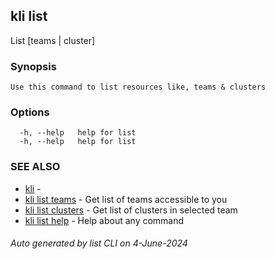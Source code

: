 ## kli list

List [teams | cluster]

### Synopsis

```
Use this command to list resources like, teams & clusters
```

### Options

```
  -h, --help   help for list
  -h, --help   help for list
```

### SEE ALSO

* [kli](kli.md)  - 
* [kli list teams](kli_list_teams.md)  - Get list of teams accessible to you
* [kli list clusters](kli_list_clusters.md)  - Get list of clusters in selected team
* [kli list help](kli_list_help.md)  - Help about any command

###### Auto generated by list CLI on 4-June-2024
